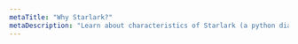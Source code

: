 ```yaml
---
metaTitle: "Why Starlark?"
metaDescription: "Learn about characteristics of Starlark (a python dialect) that make it well-suited for dataset transformations in Qri"
---
```

